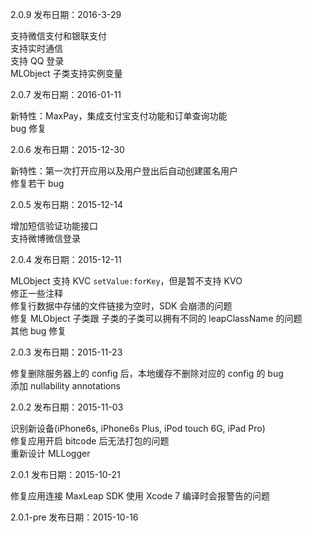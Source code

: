 2.0.9 发布日期：2016-3-29

支持微信支付和银联支付</br>
支持实时通信</br>
支持 QQ 登录</br>
MLObject 子类支持实例变量


2.0.7 发布日期：2016-01-11

新特性：MaxPay，集成支付宝支付功能和订单查询功能</br>
bug 修复

2.0.6 发布日期：2015-12-30

新特性：第一次打开应用以及用户登出后自动创建匿名用户</br>
修复若干 bug

2.0.5 发布日期：2015-12-14

增加短信验证功能接口</br>
支持微博微信登录

2.0.4 发布日期：2015-12-11

MLObject 支持 KVC `setValue:forKey`，但是暂不支持 KVO</br>
修正一些注释</br>
修复行数据中存储的文件链接为空时，SDK 会崩溃的问题</br>
修复 MLObject 子类跟 子类的子类可以拥有不同的 leapClassName 的问题</br>
其他 bug 修复

2.0.3 发布日期：2015-11-23

修复删除服务器上的 config 后，本地缓存不删除对应的 config 的 bug</br>
添加 nullability annotations

2.0.2 发布日期：2015-11-03

识别新设备(iPhone6s, iPhone6s Plus, iPod touch 6G, iPad Pro)</br>
修复应用开启 bitcode 后无法打包的问题</br>
重新设计 MLLogger

2.0.1 发布日期：2015-10-21

修复应用连接 MaxLeap SDK 使用 Xcode 7 编译时会报警告的问题

2.0.1-pre 发布日期：2015-10-16
